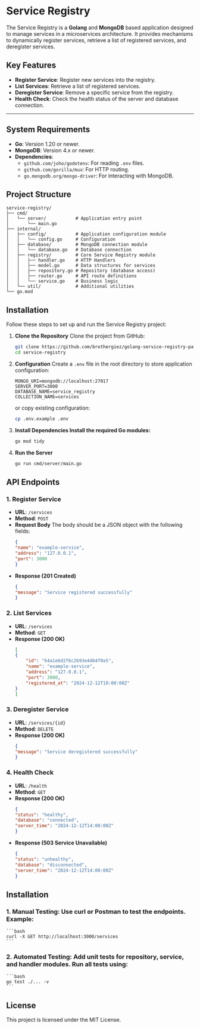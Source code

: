 # **Service Registry**

The Service Registry is a **Golang** and **MongoDB** based application designed to manage services in a microservices architecture. It provides mechanisms to dynamically register services, retrieve a list of registered services, and deregister services.

## **Key Features**
- **Register Service**: Register new services into the registry.
- **List Services**: Retrieve a list of registered services.
- **Deregister Service**: Remove a specific service from the registry.
- **Health Check**: Check the health status of the server and database connection.

---

## **System Requirements**
- **Go**: Version 1.20 or newer.
- **MongoDB**: Version 4.x or newer.
- **Dependencies**:
  - `github.com/joho/godotenv`: For reading `.env` files.
  - `github.com/gorilla/mux`: For HTTP routing.
  - `go.mongodb.org/mongo-driver`: For interacting with MongoDB.


## **Project Structure**
```
service-registry/
├── cmd/
│   └── server/           # Application entry point
│       └── main.go
├── internal/
│   ├── config/           # Application configuration module
│   │   └── config.go     # Configuration 
│   ├── database/         # MongoDB connection module 
│   │   └── database.go   # Database connection
│   ├── registry/         # Core Service Registry module
│   │   ├── handler.go    # HTTP Handlers
│   │   ├── model.go      # Data structures for services
│   │   ├── repository.go # Repository (database access)
│   │   ├── router.go     # API route definitions
│   │   └── service.go    # Business logic
│   └── util/             # Additional utilities
└── go.mod

```


## **Installation**
Follow these steps to set up and run the Service Registry project:

1. **Clone the Repository**
   Clone the project from GitHub:
   ```bash
   git clone https://github.com/brothergiez/golang-service-registry-pattern.git
   cd service-registry
   ```

2. **Configuration**
    Create a `.env` file in the root directory to store application configuration:

    ```env
    MONGO_URI=mongodb://localhost:27017
    SERVER_PORT=3000
    DATABASE_NAME=service_registry
    COLLECTION_NAME=services
    ```

    or copy existing configuration:
    ```bash
    cp .env.example .env
    ```


2. **Install Dependencies Install the required Go modules:**
   ```bash
   go mod tidy
   ```

2. **Run the Server**
   ```bash
   go run cmd/server/main.go
   ```

## **API Endpoints**
### **1. Register Service**

- **URL**: `/services`
- **Method**: `POST`
- **Request Body**
    The body should be a JSON object with the following fields:
    ```json
    {
    "name": "example-service",
    "address": "127.0.0.1",
    "port": 3000
    }
    ```
- **Response (201 Created)**
    ```json
    {
    "message": "Service registered successfully"
    }
    ```

### **2. List Services**

- **URL**: `/services`
- **Method**: `GET`
- **Response (200 OK)**
    ```json
    [
    {
        "id": "64a1e6d2f6c2b93e4d64f0a5",
        "name": "example-service",
        "address": "127.0.0.1",
        "port": 3000,
        "registered_at": "2024-12-12T10:00:00Z"
    }
    ]
    ```

### **3. Deregister Service**

- **URL**: `/services/{id}`
- **Method**: `DELETE`
- **Response (200 OK)**
    ```json
    {
    "message": "Service deregistered successfully"
    }

    ```

### **4. Health Check**

- **URL**: `/health`
- **Method**: `GET`
- **Response (200 OK)**
    ```json
    {
    "status": "healthy",
    "database": "connected",
    "server_time": "2024-12-12T14:00:00Z"
    }

    ```
- **Response (503 Service Unavailable)**
    ```json
    {
    "status": "unhealthy",
    "database": "disconnected",
    "server_time": "2024-12-12T14:00:00Z"
    }

    ```

## **Installation**
### **1. Manual Testing: Use curl or Postman to test the endpoints. Example:**
    ```bash
    curl -X GET http://localhost:3000/services
    ```

### **2. Automated Testing: Add unit tests for repository, service, and handler modules. Run all tests using:**
    ```bash
    go test ./... -v
    ```

## **License**
This project is licensed under the MIT License.

